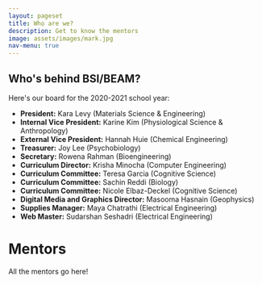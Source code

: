 ```yaml
---
layout: pageset
title: Who are we?
description: Get to know the mentors
image: assets/images/mark.jpg
nav-menu: true
---
```


## Who's behind BSI/BEAM?

Here's our board for the 2020-2021 school year:

- **President:** Kara Levy (Materials Science & Engineering)
- **Internal Vice President:** Karine Kim (Physiological Science & Anthropology)
- **External Vice President:** Hannah Huie (Chemical Engineering)
- **Treasurer:** Joy Lee (Psychobiology)
- **Secretary:** Rowena Rahman (Bioengineering)
- **Curriculum Director:** Krisha Minocha (Computer Engineering)
- **Curriculum Committee:** Teresa Garcia (Cognitive Science)
- **Curriculum Committee:** Sachin Reddi (Biology)
- **Curriculum Committee:** Nicole Elbaz-Deckel (Cognitive Science)
- **Digital Media and Graphics Director:** Masooma Hasnain (Geophysics)
- **Supplies Manager:** Maya Chatrathi (Electrical Engineering)
- **Web Master:** Sudarshan Seshadri (Electrical Engineering)

# Mentors

All the mentors go here!
